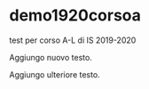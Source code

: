 # demo1920corsoa
test per corso A-L di IS 2019-2020

Aggiungo nuovo testo.

Aggiungo ulteriore testo.

